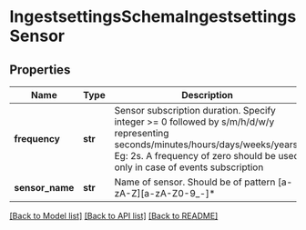 # IngestsettingsSchemaIngestsettingsSensor

## Properties
Name | Type | Description | Notes
------------ | ------------- | ------------- | -------------
**frequency** | **str** | Sensor subscription duration. Specify integer &gt;&#x3D; 0 followed by s/m/h/d/w/y representing seconds/minutes/hours/days/weeks/years. Eg: 2s. A frequency of zero should be used only in case of events subscription | 
**sensor_name** | **str** | Name of sensor. Should be of pattern [a-zA-Z][a-zA-Z0-9_-]* | 

[[Back to Model list]](../README.md#documentation-for-models) [[Back to API list]](../README.md#documentation-for-api-endpoints) [[Back to README]](../README.md)


